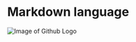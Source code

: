 # Markdown language

![Image of Github Logo](https://logos-world.net/wp-content/uploads/2020/11/GitHub-Logo.png)
